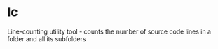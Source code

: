 # lc
Line-counting utility tool - counts the number of source code lines in a folder and all its subfolders
